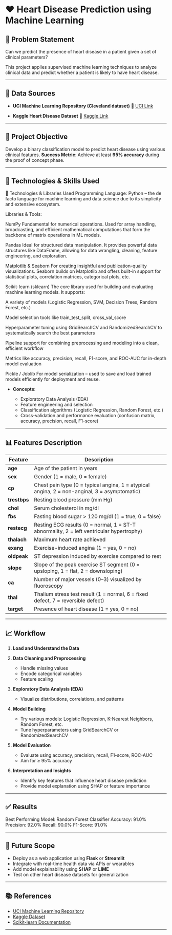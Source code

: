 



# ❤️ Heart Disease Prediction using Machine Learning

## 📌 Problem Statement

Can we predict the presence of heart disease in a patient given a set of clinical parameters?

This project applies supervised machine learning techniques to analyze clinical data and predict whether a patient is likely to have heart disease.

---

## 📂 Data Sources

* **UCI Machine Learning Repository (Cleveland dataset)**
  📎 [UCI Link](https://archive.ics.uci.edu/ml/datasets/heart+Disease)

* **Kaggle Heart Disease Dataset**
  📎 [Kaggle Link](https://www.kaggle.com/datasets/sumaiyatasmeem/heart-disease-classification-dataset)

---

## 🎯 Project Objective

Develop a binary classification model to predict heart disease using various clinical features.
**Success Metric**: Achieve at least **95% accuracy** during the proof of concept phase.

---

## 🧠 Technologies & Skills Used

🧠 Technologies & Libraries Used
Programming Language: Python – the de facto language for machine learning and data science due to its simplicity and extensive ecosystem.

Libraries & Tools:

NumPy
Fundamental for numerical operations. Used for array handling, broadcasting, and efficient mathematical computations that form the backbone of matrix operations in ML models.

Pandas
Ideal for structured data manipulation. It provides powerful data structures like DataFrame, allowing for data wrangling, cleaning, feature engineering, and exploration.

Matplotlib & Seaborn
For creating insightful and publication-quality visualizations. Seaborn builds on Matplotlib and offers built-in support for statistical plots, correlation matrices, categorical plots, etc.

Scikit-learn (sklearn)
The core library used for building and evaluating machine learning models. It supports:

A variety of models (Logistic Regression, SVM, Decision Trees, Random Forest, etc.)

Model selection tools like train_test_split, cross_val_score

Hyperparameter tuning using GridSearchCV and RandomizedSearchCV to systematically search the best parameters

Pipeline support for combining preprocessing and modeling into a clean, efficient workflow

Metrics like accuracy, precision, recall, F1-score, and ROC-AUC for in-depth model evaluation

Pickle / Joblib
For model serialization – used to save and load trained models efficiently for deployment and reuse.
* **Concepts**:

  * Exploratory Data Analysis (EDA)
  * Feature engineering and selection
  * Classification algorithms (Logistic Regression, Random Forest, etc.)
  * Cross-validation and performance evaluation (confusion matrix, accuracy, precision, recall, F1-score)

---

## 📊 Features Description

| Feature      | Description                                                                                  |
| ------------ | -------------------------------------------------------------------------------------------- |
| **age**      | Age of the patient in years                                                                  |
| **sex**      | Gender (1 = male, 0 = female)                                                                |
| **cp**       | Chest pain type (0 = typical angina, 1 = atypical angina, 2 = non-anginal, 3 = asymptomatic) |
| **trestbps** | Resting blood pressure (mm Hg)                                                               |
| **chol**     | Serum cholesterol in mg/dl                                                                   |
| **fbs**      | Fasting blood sugar > 120 mg/dl (1 = true, 0 = false)                                        |
| **restecg**  | Resting ECG results (0 = normal, 1 = ST-T abnormality, 2 = left ventricular hypertrophy)     |
| **thalach**  | Maximum heart rate achieved                                                                  |
| **exang**    | Exercise-induced angina (1 = yes, 0 = no)                                                    |
| **oldpeak**  | ST depression induced by exercise compared to rest                                           |
| **slope**    | Slope of the peak exercise ST segment (0 = upsloping, 1 = flat, 2 = downsloping)             |
| **ca**       | Number of major vessels (0–3) visualized by fluoroscopy                                      |
| **thal**     | Thalium stress test result (1 = normal, 6 = fixed defect, 7 = reversible defect)             |
| **target**   | Presence of heart disease (1 = yes, 0 = no)                                                  |

---

## 📈 Workflow

1. **Load and Understand the Data**
2. **Data Cleaning and Preprocessing**

   * Handle missing values
   * Encode categorical variables
   * Feature scaling
3. **Exploratory Data Analysis (EDA)**

   * Visualize distributions, correlations, and patterns
4. **Model Building**

   * Try various models: Logistic Regression, K-Nearest Neighbors, Random Forest, etc.
   * Tune hyperparameters using GridSearchCV or RandomizedSearchCV
5. **Model Evaluation**

   * Evaluate using accuracy, precision, recall, F1-score, ROC-AUC
   * Aim for ≥ 95% accuracy
6. **Interpretation and Insights**

   * Identify key features that influence heart disease prediction
   * Provide model explanation using SHAP or feature importance

---

## ✅ Results

Best Performing Model: Random Forest Classifier
Accuracy: 91.0%
Precision: 92.0%
Recall: 90.0%
F1-Score: 91.0%

---

## 🚀 Future Scope

* Deploy as a web application using **Flask** or **Streamlit**
* Integrate with real-time health data via APIs or wearables
* Add model explainability using **SHAP** or **LIME**
* Test on other heart disease datasets for generalization

---

## 📚 References

* [UCI Machine Learning Repository](https://archive.ics.uci.edu/ml/datasets/heart+Disease)
* [Kaggle Dataset](https://www.kaggle.com/datasets/sumaiyatasmeem/heart-disease-classification-dataset)
* [Scikit-learn Documentation](https://scikit-learn.org/stable/documentation.html)

---



